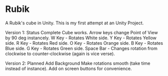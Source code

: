 # Rubik
A Rubik's cube in Unity.  This is my first attempt at an Unity Project.

Version 1: Status Complete
Cube works.
Arrow keys change Point of View by 90 deg instancely.
W Key - Rotates White side.
Y Key - Rotates Yellow side.
R Key - Rotates Red side.
O Key - Rotates Orange side.
B Key - Rotates Blue side.
G Key - Rotates Green side.
Space Bar - Changes rotation from clockwise to counter-clockwise (again is vice verse).

Version 2: Planned
Add Background
Make rotations smooth (take time instead of instance).
Add on screen buttons for convenience.

